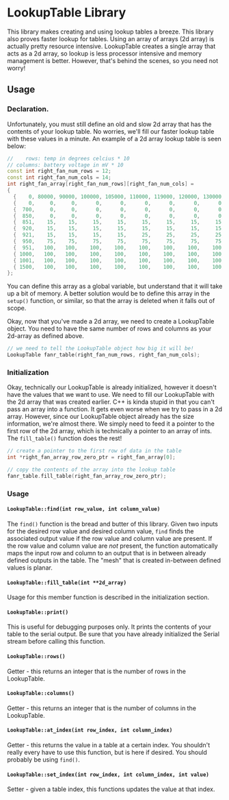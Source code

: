 # LookupTable Library

This library makes creating and using lookup tables a breeze. This library also proves faster lookup for tables. Using an array of arrays (2d array) is actually pretty resource intensive. LookupTable creates a single array that acts as a 2d array, so lookup is less processor intensive and memory management is better. However, that's behind the scenes, so you need not worry!

## Usage

### Declaration.

Unfortunately, you must still define an old and slow 2d array that has the contents of your lookup table. No worries, we'll fill our faster lookup table with these values in a minute. An example of a 2d array lookup table is seen below:

```cpp
//    rows: temp in degrees celcius * 10
// columns: battery voltage in mV * 10
const int right_fan_num_rows = 12;
const int right_fan_num_cols = 14;
int right_fan_array[right_fan_num_rows][right_fan_num_cols] =
{
  {    0, 80000, 90000, 100000, 105000, 110000, 119000, 120000, 130000, 137000, 138000, 139000, 142000, 145000},
  {    0,     0,     0,      0,      0,      0,      0,      0,      0,      0,      0,      0,      0,      0},
  {  700,     0,     0,      0,      0,      0,      0,      0,      0,      0,      0,      0,      0,      0},
  {  850,     0,     0,      0,      0,      0,      0,      0,      0,      0,      0,      0,      0,     25},
  {  851,    15,    15,     15,     15,     15,     15,     15,     15,     15,     30,     30,     30,     30},
  {  920,    15,    15,     15,     15,     15,     15,     15,     15,     15,     50,     50,     50,     50},
  {  921,    15,    15,     15,     15,     25,     25,     25,     25,     25,     65,     65,     65,     65},
  {  950,    75,    75,     75,     75,     75,     75,     75,     75,     75,     75,     75,     75,     75},
  {  951,   100,   100,    100,    100,    100,    100,    100,    100,    100,    100,    100,    100,    100},
  { 1000,   100,   100,    100,    100,    100,    100,    100,    100,    100,    100,    100,    100,    100},
  { 1001,   100,   100,    100,    100,    100,    100,    100,    100,    100,    100,    100,    100,    100},
  { 1500,   100,   100,    100,    100,    100,    100,    100,    100,    100,    100,    100,    100,    100}
};
```
You can define this array as a global variable, but understand that it will take up a bit of memory. A better solution would be to define this array in the `setup()` function, or similar, so that the array is deleted when it falls out of scope.

Okay, now that you've made a 2d array, we need to create a LookupTable object. You need to have the same number of rows and columns as your 2d-array as defined above.

```cpp
// we need to tell the LookupTable object how big it will be!
LookupTable fanr_table(right_fan_num_rows, right_fan_num_cols);
```

### Initialization

Okay, technically our LookupTable is already initialized, however it doesn't have the values that we want to use. We need to fill our LookupTable with the 2d array that was created earlier. C++ is kinda stupid in that you can't pass an array into a function. It gets even worse when we try to pass in a 2d array. However, since our LookupTable object already has the size information, we're almost there. We simply need to feed it a pointer to the first row of the 2d array, which is technically a pointer to an array of ints. The `fill_table()` function does the rest!

```cpp
// create a pointer to the first row of data in the table
int *right_fan_array_row_zero_ptr = right_fan_array[0];

// copy the contents of the array into the lookup table
fanr_table.fill_table(right_fan_array_row_zero_ptr);
```
### Usage

#### `LookupTable::find(int row_value, int column_value)`
The `find()` function is the bread and butter of this library. Given two inputs for the desired row value and desired column value, `find` finds the associated output value if the row value and column value are present. If the row value and column value are _not_ present, the function automatically maps the input row and column to an output that is in between already defined outputs in the table. The "mesh" that is created in-between defined values is planar.

#### `LookupTable::fill_table(int **2d_array)`
Usage for this member function is described in the initialization section.

#### `LookupTable::print()`
This is useful for debugging purposes only. It prints the contents of your table to the serial output. Be sure that you have already initialized the
Serial stream before calling this function.

#### `LookupTable::rows()`
Getter - this returns an integer that is the number of rows in the LookupTable.

#### `LookupTable::columns()`
Getter - this returns an integer that is the number of columns in the LookupTable.

#### `LookupTable::at_index(int row_index, int column_index)`
Getter - this returns the value in a table at a certain index. You shouldn't really every have to use this function, but is here if desired. You should probably be using `find()`.

#### `LookupTable::set_index(int row_index, int column_index, int value)`
Setter - given a table index, this functions updates the value at that index.
